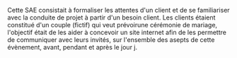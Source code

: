 Cette SAE consistait à formaliser les attentes d'un client et de se familiariser avec la conduite de projet à partir d'un besoin client.
Les clients étaient constitué d'un couple (fictif) qui veut prévoirune cérémonie de mariage, l'objectif était de les aider à concevoir un site internet afin de les permettre de communiquer avec leurs invités, sur l'ensemble des asepts de cette évènement, avant, pendant et après le jour j.

